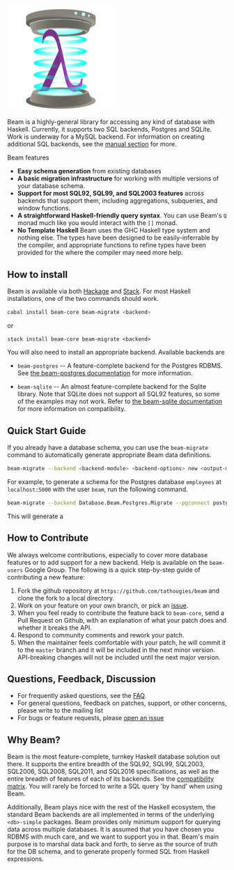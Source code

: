 <img src="/img/logo.svg" width="250px"/>

Beam is a highly-general library for accessing any kind of database with
Haskell. Currently, it supports two SQL backends, Postgres and SQLite. Work is
underway for a MySQL backend. For information on creating additional SQL
backends, see the [manual section](user-guide/custom-backends.md) for more.

Beam features

* __Easy schema generation__ from existing databases
* __A basic migration infrastructure__ for working with multiple versions of your
  database schema.
* __Support for most SQL92, SQL99, and SQL2003 features__ across backends that
  support them, including aggregations, subqueries, and window functions.
* __A straightforward Haskell-friendly query syntax__. You can use Beam's `Q`
  monad much like you would interact with the `[]` monad.
* __No Template Haskell__ Beam uses the GHC Haskell type system and nothing else.
  The types have been designed to be easily-inferrable by the compiler, and
  appropriate functions to refine types have been provided for the where the
  compiler may need more help.

## How to install

Beam is available via both [Hackage](https://hackage.haskell.org/packages/beam)
and [Stack](https://www.stackage.org/package/beam). For most Haskell
installations, one of the two commands should work.

```bash
cabal install beam-core beam-migrate <backend>
```

or

```
stack install beam-core beam-migrate <backend>
```

You will also need to install an appropriate backend. Available backends are

* `beam-postgres` -- A feature-complete backend for the Postgres RDBMS.
  See [the beam-postgres documentation](user-guide/backends/beam-postgres.md)
  for more information.
  
* `beam-sqlite` -- An almost feature-complete backend for the Sqlite library.
  Note that SQLite does not support all SQL92 features, so some of the examples
  may not work. Refer
  to [the beam-sqlite documentation](user-guide/backends/beam-sqlite.md) for
  more information on compatibility.
  
## Quick Start Guide

If you already have a database schema, you can use the `beam-migrate` command to
automatically generate appropriate Beam data definitions.

```bash
beam-migrate --backend <backend-module> <backend-options> new <output-module-name>
```

For example, to generate a schema for the Postgres database `employees` at
`localhost:5000` with the user `beam`, run the following command.

```bash
beam-migrate --backend Database.Beam.Postgres.Migrate --pgconnect postgres://beam@localhost:5000/employees new BeamTutorial.Schema
```

This will generate a

## How to Contribute

We always welcome contributions, especially to cover more database features or
to add support for a new backend. Help is available on the `beam-users` Google
Group. The following is a quick step-by-step guide of contributing a new feature:

1. Fork the github repository at `https://github.com/tathougies/beam`
   and clone the fork to a local directory.
2. Work on your feature on your own branch, or pick
   an [issue](https://github.com/tathougies/beam/issues).
3. When you feel ready to contribute the feature back to `beam-core`, send a
   Pull Request on Github, with an explanation of what your patch does and
   whether it breaks the API.
4. Respond to community comments and rework your patch.
5. When the maintainer feels comfortable with your patch, he will commit it to
   the `master` branch and it will be included in the next minor version.
   API-breaking changes will not be included until the next major version.

## Questions, Feedback, Discussion

* For frequently asked questions, see the [FAQ](about/faq.md).
* For general questions, feedback on patches, support, or other concerns, please
  write to the mailing list
* For bugs or feature requests,
  please [open an issue](https://github.com/tathougies/beam/issues)

## Why Beam?

Beam is the most feature-complete, turnkey Haskell database solution out there.
It supports the entire breadth of the SQL92, SQL99, SQL2003, SQL2006, SQL2008,
SQL2011, and SQL2016 specifications, as well as the entire breadth of features
of each of its backends. See
the [compatibility matrix](about/compatibility.md). You will rarely be forced to
write a SQL query 'by hand' when using Beam.

Additionally, Beam plays nice with the rest of the Haskell ecosystem, the
standard Beam backends are all implemented in terms of the underlying
`<db>-simple` packages. Beam provides only minimum support for querying data
across multiple databases. It is assumed that you have chosen you RDBMS with
much care, and we want to support you in that. Beam's main purpose is to marshal
data back and forth, to serve as the source of truth for the DB schema, and to
generate properly formed SQL from Haskell expressions.
